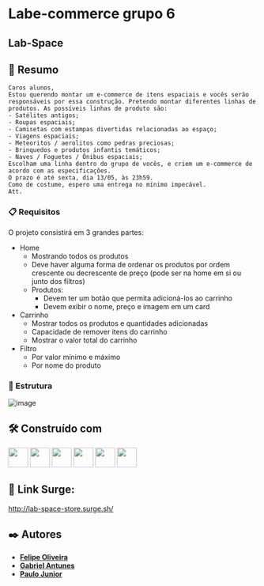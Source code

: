 # Labe-commerce grupo 6 
## Lab-Space



## 🚀 Resumo

``` 
Caros alunos,
Estou querendo montar um e-commerce de itens espaciais e vocês serão responsáveis por essa construção. Pretendo montar diferentes linhas de produtos. As possíveis linhas de produto são:
- Satélites antigos;
- Roupas espaciais;
- Camisetas com estampas divertidas relacionadas ao espaço;
- Viagens espaciais;
- Meteoritos / aerolitos como pedras preciosas;
- Brinquedos e produtos infantis temáticos;
- Naves / Foguetes / Ônibus espaciais;
Escolham uma linha dentro do grupo de vocês, e criem um e-commerce de acordo com as especificações.
O prazo é até sexta, dia 13/05, às 23h59.
Como de costume, espero uma entrega no mínimo impecável.
Att.
```
 
### 📋  Requisitos

O projeto consistirá em 3 grandes partes:

- Home
    - Mostrando todos os produtos
    - Deve haver alguma forma de ordenar os produtos por ordem crescente ou decrescente de preço (pode ser na home em si ou junto dos filtros)
    - Produtos:
        - Devem ter um botão que permita adicioná-los ao carrinho
        - Devem exibir o nome, preço e imagem em um card
- Carrinho
    - Mostrar todos os produtos e quantidades adicionadas
    - Capacidade de remover itens do carrinho
    - Mostrar o valor total do carrinho
- Filtro
    - Por valor mínimo e máximo
    - Por nome do produto

### 🔧 Estrutura 

![image](https://user-images.githubusercontent.com/98292838/168397887-ad5d1adb-92c9-48ab-800d-e5c63893a66a.png)


## 🛠️ Construído com

<p>
<img witdh="40px" height="40px" src="https://raw.githubusercontent.com/styled-components/brand/master/styled-components.png">
<img witdh="40px" height="40px" src="https://upload.wikimedia.org/wikipedia/commons/thumb/a/a7/React-icon.svg/1200px-React-icon.svg.png"> 
<img witdh="40px" height="40px" src="https://user-images.githubusercontent.com/98292838/163856370-844eb1b7-11f6-48cd-abec-21c1da4b38b4.png">
<img witdh="40px" height="40px" src="https://user-images.githubusercontent.com/98292838/163856432-c20873d2-9b31-412e-92e9-a1f6c609b40c.png">
<img witdh="40px" height="40px" src="https://user-images.githubusercontent.com/98292838/163856484-18282144-9061-42ee-9691-66c6454b362f.png">
<img witdh="40px" height="40px" src="https://user-images.githubusercontent.com/98292838/163856535-00dbc8fe-e415-4fa3-8d81-50975fb8839c.png">
</p>

## 🔗 Link Surge:
http://lab-space-store.surge.sh/

## ✒️ Autores


* [**Felipe Oliveira**](https://github.com/ElreversoMain)
* [**Gabriel Antunes**](https://github.com/antilt-dev)
* [**Paulo Junior**](https://github.com/PauloJunior10)


